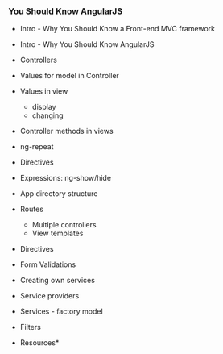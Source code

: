 ### You Should Know AngularJS

- Intro - Why You Should Know a Front-end MVC framework
- Intro - Why You Should Know AngularJS

- Controllers
- Values for model in Controller
- Values in view
  - display
  - changing
- Controller methods in views
- ng-repeat
- Directives
- Expressions: ng-show/hide
- App directory structure
- Routes
  - Multiple controllers
  - View templates
- Directives
- Form Validations
- Creating own services
- Service providers
- Services - factory model
- Filters
- Resources*
